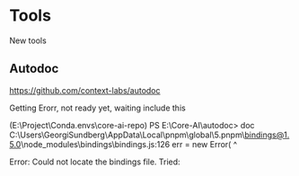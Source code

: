 # Tools

New tools


## Autodoc
<https://github.com/context-labs/autodoc>

Getting Erorr, not ready yet, waiting include this

 (E:\Project\Conda\.envs\core-ai-repo) PS E:\Core-AI\autodoc> doc
C:\Users\GeorgiSundberg\AppData\Local\pnpm\global\5\.pnpm\bindings@1.5.0\node_modules\bindings\bindings.js:126
  err = new Error(
        ^

Error: Could not locate the bindings file. Tried: